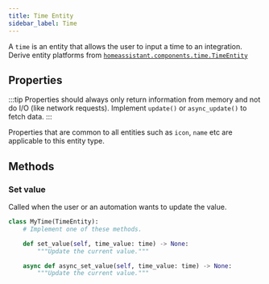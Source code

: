 ```yaml
---
title: Time Entity
sidebar_label: Time
---
```


A `time` is an entity that allows the user to input a time to an integration. Derive entity platforms from [`homeassistant.components.time.TimeEntity`](https://github.com/home-assistant/core/blob/dev/homeassistant/components/time/__init__.py)

## Properties

:::tip
Properties should always only return information from memory and not do I/O (like network requests). Implement `update()` or `async_update()` to fetch data.
:::

Properties that are common to all entities such as `icon`, `name` etc are applicable to this entity type.

## Methods

### Set value

Called when the user or an automation wants to update the value.

```python
class MyTime(TimeEntity):
    # Implement one of these methods.

    def set_value(self, time_value: time) -> None:
        """Update the current value."""

    async def async_set_value(self, time_value: time) -> None:
        """Update the current value."""

```
